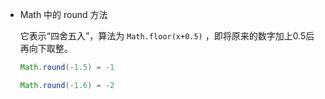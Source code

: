 + Math 中的 round 方法

    它表示“四舍五入”，算法为 `Math.floor(x+0.5)` ，即将原来的数字加上0.5后再向下取整。
    ```java
    Math.round(-1.5) = -1
    
    Math.round(-1.6) = -2
    ```